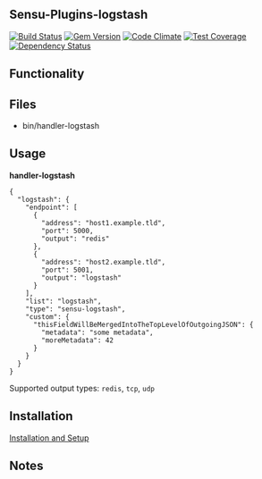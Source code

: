 ## Sensu-Plugins-logstash

[ ![Build Status](https://travis-ci.org/sensu-plugins/sensu-plugins-logstash.svg?branch=master)](https://travis-ci.org/sensu-plugins/sensu-plugins-logstash)
[![Gem Version](https://badge.fury.io/rb/sensu-plugins-logstash.svg)](http://badge.fury.io/rb/sensu-plugins-logstash)
[![Code Climate](https://codeclimate.com/github/sensu-plugins/sensu-plugins-logstash/badges/gpa.svg)](https://codeclimate.com/github/sensu-plugins/sensu-plugins-logstash)
[![Test Coverage](https://codeclimate.com/github/sensu-plugins/sensu-plugins-logstash/badges/coverage.svg)](https://codeclimate.com/github/sensu-plugins/sensu-plugins-logstash)
[![Dependency Status](https://gemnasium.com/sensu-plugins/sensu-plugins-logstash.svg)](https://gemnasium.com/sensu-plugins/sensu-plugins-logstash)

## Functionality

## Files
 * bin/handler-logstash

## Usage

**handler-logstash**
```
{
  "logstash": {
    "endpoint": [
      {
        "address": "host1.example.tld",
        "port": 5000,
        "output": "redis"
      },
      {
        "address": "host2.example.tld",
        "port": 5001,
        "output": "logstash"
      }
    ],
    "list": "logstash",
    "type": "sensu-logstash",
    "custom": {
      "thisFieldWillBeMergedIntoTheTopLevelOfOutgoingJSON": {
        "metadata": "some metadata",
        "moreMetadata": 42
      }
    }
  }
}
```

Supported output types: `redis`, `tcp`, `udp`

## Installation

[Installation and Setup](http://sensu-plugins.io/docs/installation_instructions.html)

## Notes
